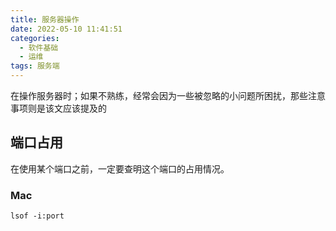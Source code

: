 ```yaml
---
title: 服务器操作
date: 2022-05-10 11:41:51
categories:
  - 软件基础
  - 运维
tags: 服务端
---
```


在操作服务器时；如果不熟练，经常会因为一些被忽略的小问题所困扰，那些注意事项则是该文应该提及的

<!-- more -->

## 端口占用

在使用某个端口之前，一定要查明这个端口的占用情况。

### Mac

```shell
lsof -i:port
```
